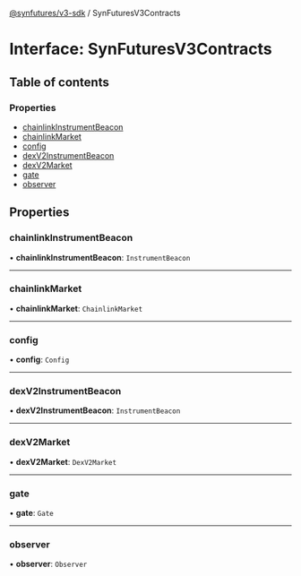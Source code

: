 [@synfutures/v3-sdk](../README.md) / SynFuturesV3Contracts

# Interface: SynFuturesV3Contracts

## Table of contents

### Properties

- [chainlinkInstrumentBeacon](SynFuturesV3Contracts.md#chainlinkinstrumentbeacon)
- [chainlinkMarket](SynFuturesV3Contracts.md#chainlinkmarket)
- [config](SynFuturesV3Contracts.md#config)
- [dexV2InstrumentBeacon](SynFuturesV3Contracts.md#dexv2instrumentbeacon)
- [dexV2Market](SynFuturesV3Contracts.md#dexv2market)
- [gate](SynFuturesV3Contracts.md#gate)
- [observer](SynFuturesV3Contracts.md#observer)

## Properties

### chainlinkInstrumentBeacon

• **chainlinkInstrumentBeacon**: `InstrumentBeacon`

___

### chainlinkMarket

• **chainlinkMarket**: `ChainlinkMarket`

___

### config

• **config**: `Config`

___

### dexV2InstrumentBeacon

• **dexV2InstrumentBeacon**: `InstrumentBeacon`

___

### dexV2Market

• **dexV2Market**: `DexV2Market`

___

### gate

• **gate**: `Gate`

___

### observer

• **observer**: `Observer`
